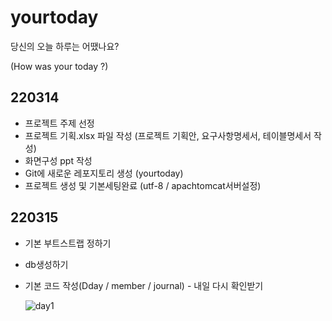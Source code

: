 # yourtoday
당신의 오늘 하루는 어땠나요?

(How was your today ?)



## 220314

- 프로젝트 주제 선정
- 프로젝트 기획.xlsx 파일 작성 (프로젝트 기획안, 요구사항명세서, 테이블명세서 작성)
- 화면구성 ppt 작성
- Git에 새로운 레포지토리 생성 (yourtoday)
- 프로젝트 생성 및 기본세팅완료 (utf-8 / apachtomcat서버설정)



## 220315

- 기본 부트스트랩 정하기

- db생성하기

- 기본 코드 작성(Dday / member / journal)   - 내일 다시 확인받기

  ![day1](https://user-images.githubusercontent.com/95202440/158411896-0726a21a-4261-4ac8-a6f5-26f797ca204c.JPG)